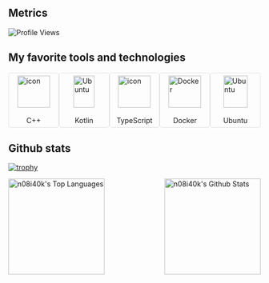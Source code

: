 <style>
.github-stats {
  display: flex;
  justify-content: space-between;
}

.fav-tools {
    display: flex;
    justify-content: space-between;

    /*border: 1px solid #e2e2e2;*/
    /*border-radius: 5px;*/

    div {
        img {
            height: 64px;
        }
        display: flex;
        width: 96px;

        flex-direction: column;
        align-items: center;

        border: 1px solid #e2e2e2;
        border-radius: 5px;

        padding: 5px;
    }
}
</style>

## Metrics

<img src="https://komarev.com/ghpvc/?username=n08i40k&label=Profile+views&style=flat&color=brightgreen" alt="Profile Views">

## My favorite tools and technologies

<div class="fav-tools">
    <div>
        <img src="https://techstack-generator.vercel.app/cpp-icon.svg" alt="icon" width="65" height="65" />
        <br>C++
    </div>
    <div>
        <img width="42" src="https://cdn.simpleicons.org/kotlin" alt="Ubuntu"/>
        <br>Kotlin
    </div>
    <div >
        <img src="https://techstack-generator.vercel.app/ts-icon.svg" alt="icon" width="65" />
        <br>TypeScript
    </div>
    <div>
        <img src="https://techstack-generator.vercel.app/docker-icon.svg" width="65" alt="Docker" />
        <br>Docker
    </div>
    <div>
        <img width="48" src="https://cdn.simpleicons.org/ubuntu" alt="Ubuntu"/>
        <br>Ubuntu
    </div>
</div>

## Github stats

[![trophy](https://github-profile-trophy.vercel.app/?username=n08i40k&margin-w=5&theme=darkhub)](https://github.com/ryo-ma/github-profile-trophy)

<div class="github-stats">
    <img alt="n08i40k's Top Languages" src="https://github-readme-stats.vercel.app/api/top-langs/?username=n08i40k&langs_count=8&layout=compact&theme=transparent&hide_border=false" height="192px"/>
    <img alt="n08i40k's Github Stats" src="https://github-readme-stats.vercel.app/api/?username=n08i40k&show_icons=true&count_private=true&theme=transparent&hide_border=false" height="192px"/>
</div>
